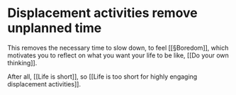 # Displacement activities remove unplanned time
This removes the necessary time to slow down, to feel [[§Boredom]], which motivates you to reflect on what you want your life to be like, [[Do your own thinking]]. 

After all, [[Life is short]], so [[Life is too short for highly engaging displacement activities]].

<!-- #.inbox -->

<!-- {BearID:5A2F5439-8C4C-40EF-8B83-AFC20034F875-11937-000019D7EFD67BAB} -->
